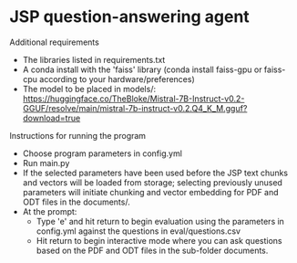 # JSP question-answering agent

Additional requirements

- The libraries listed in requirements.txt
- A conda install with the 'faiss' library (conda install faiss-gpu or faiss-cpu according to your hardware/preferences)
- The model to be placed in models/: https://huggingface.co/TheBloke/Mistral-7B-Instruct-v0.2-GGUF/resolve/main/mistral-7b-instruct-v0.2.Q4_K_M.gguf?download=true

Instructions for running the program

- Choose program parameters in config.yml
- Run main.py
- If the selected parameters have been used before the JSP text chunks and vectors will be loaded from storage; selecting previously unused parameters will initiate chunking and vector embedding for PDF and ODT files in the documents/.
- At the prompt:
  - Type 'e' and hit return to begin evaluation using the parameters in config.yml against the questions in eval/questions.csv
  - Hit return to begin interactive mode where you can ask questions based on the PDF and ODT files in the sub-folder documents.
